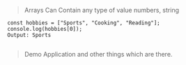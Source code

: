 > Arrays Can Contain any type of value numbers, string
```
const hobbies = ["Sports", "Cooking", "Reading"];
console.log(hobbies[0]);
Output: Sports
```
```

```
> Demo Application and other things which are there.